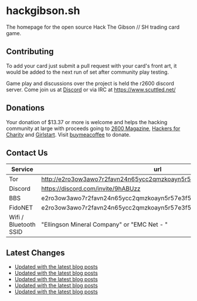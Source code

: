 # hackgibson.sh
The homepage for the open source Hack The Gibson // SH trading card game.


## Contributing

To add your card just submit a pull request with your card's front art, it would be added to the next run of set after community play testing.

Game play and discussions over the project is held the r2600 discord server. Come join us at [Discord](https://discord.com/invite/9hABUzz) or via IRC at https://www.scuttled.net/


## Donations

Your donation of $13.37 or more is welcome and helps the hacking community at large with proceeds going to [2600 Magazine](https://2600.com/), [Hackers for Charity](https://hackersforcharity.org) and [Girlstart](https://girlstart.org).  Visit [buymeacoffee](https://www.buymeacoffee.com/hackgibson.sh) to donate.


## Contact Us

Service | url
-|-
Tor | http://e2ro3ow3awo7r2favn24n65ycc2qmzkoayn5r57e3f56nvjwdcgg32ad.onion
Discord | https://discord.com/invite/9hABUzz
BBS | e2ro3ow3awo7r2favn24n65ycc2qmzkoayn5r57e3f56nvjwdcgg32ad.onion:23
FidoNET | e2ro3ow3awo7r2favn24n65ycc2qmzkoayn5r57e3f56nvjwdcgg32ad.onion:24554
Wifi / Bluetooth SSID | "Ellingson Mineral Company" or "EMC Net - <fidonet address>"

## Latest Changes
<!-- BLOG-POST-LIST:START -->
- [Updated with the latest blog posts](https://github.com/DFW2600/hackgibson.sh/commit/2532e31cd132a01265be5d361a2e44b569b42780)
- [Updated with the latest blog posts](https://github.com/DFW2600/hackgibson.sh/commit/9ef0bc736e3a0e5f8df1b15ff6c3f4e2fbff9b9e)
- [Updated with the latest blog posts](https://github.com/DFW2600/hackgibson.sh/commit/772e1f62f82c79246d3aca1ac0aa54b992a46e4d)
- [Updated with the latest blog posts](https://github.com/DFW2600/hackgibson.sh/commit/9b8dccb8ee1433a897f5fabf8a4c6b89d998d98a)
- [Updated with the latest blog posts](https://github.com/DFW2600/hackgibson.sh/commit/4f42aa93ba861e17898adf4d226a96d43e9cc850)
<!-- BLOG-POST-LIST:END -->
